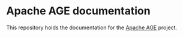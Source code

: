 Apache AGE documentation
========================

This repository holds the documentation for the [Apache AGE](https://age.apache.org/) project.